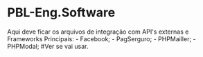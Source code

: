 # PBL-Eng.Software
Aqui deve ficar os arquivos de integração com API's externas e Frameworks
Principais:
	- Facebook;
	- PagSerguro;
	- PHPMailler;
	- PHPModal; #Ver se vai usar.
